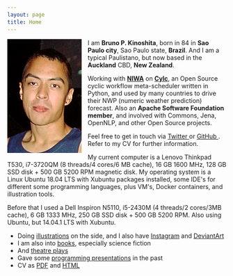 ```yaml
---
layout: page
title: Home
---
```



<img class="ui small image" src="/assets/pages/about/bruno-3.png" style="float: left; margin: 0 1em 0.5em 0 ">

I am **Bruno P. Kinoshita**, born in 84 in **Sao Paulo city**, Sao Paulo state, **Brazil**. 
And I am a typical Paulistano, but now based in the **Auckland** CBD, **New Zealand**.

Working with [**NIWA**](https://niwa.co.nz) on [**Cylc**](https://cylc.github.io), an Open Source cyclic
workflow meta-scheduler written in Python, and used by many countries to drive their NWP (numeric
weather prediction) forecast. Also an **Apache Software Foundation member**, and involved with Commons,
Jena, OpenNLP, and other Open Source projects.

<!--I started having fun with computers back in 98, and got my first job with computers years later working for a 
mobile carrier, in the VAS team. Back then I was a **Java developer**, but so far I've worked as 
*Software Quality Engineer* for about two years too, *Infrastructure Engineer* for about the same time, 
and lately I've been doing *DevOps* and *Data Analysis* projects.

Although I've had to wear different hats (even had my moment with *bioinformatics* :), 
I've always programmed in [Python](/tags/python), [Java](/tags/java), 
[Perl](/tags/perl), [R](/tags/r), [C and C++](/tags/c++), or some 
[other language](/tags/programming). 
In 2012 I've received the honor to become part of [Apache Software Foundation](http://www.apache.org) as 
an **Apache Commons Committer**!

Apart from <a href="/open-source.html">Open Source</a> and computers, I also like playing
musical instruments like guitar, mandolin, and the tin whistle. In sports, I enjoy climbing,
judo, slack lining, dancing, swimming, and sometimes working out in the gym. And I also
like <a href="/art">drawing</a>, <a href="/movies">watching movies</a>,
and <a href="/books">reading *science fiction*, Haruki Murakami and books assorted</a>.
Oh! And <a href="/theatre">theatre</a> too!

I've already been to *New Zealand*, Argentina, Belgium, Netherlands, Portugal, Ireland, 
South Africa, Fiji, Japan, and United States. And, as many Brazilians
(99% of the population I guess),  I'm mixed race. My dad's parents are from Kumamoto,
Japan, and my mom's parents are half Brazilian natives and half French (I think).-->

Feel free to get in touch via <a href="https://twitter.com/kinow">Twitter <i class="twitter icon"></i></a>
or <a href="https://github.com/kinow">GitHub <i class="github icon"></i></a>. Refer to my CV for further information.

<!--That's all folks! Valeu!-->

<!--<ul>
<li>Entered a definition of <a href="http://www.urbandictionary.com/define.php?term=amerikay">amerikay</a> in Urban Dictionary. My effort for the betterment of the English language. From Angela's Ashes book, given by a friend.</li>
<li>Completed one year submitting at least one pull request, commit, or issue to GitHub. <a href="{{ assets['final-screenshot-fullpage'] }}">Screenshot here</a>. Will write about it some day, but can already say that it was a very interesting experiment.</li>
<li>Helped friends creating a <a href="{{ assets['cafehostel-fullpage'] }}">booking system</a> for hostels from scratch, which is now being used by other hostels as a SAAS/multi-tenant system</a>.</li>
<li>Created a new logo for Frege, which started being used in 2013</li>
<li>Created a new logo for OpenNLP, which started being used in 2017 <a href="https://en.wikipedia.org/wiki/File:Apache_OpenNLP_Logo.svg">https://en.wikipedia.org/wiki/File:Apache_OpenNLP_Logo.svg</a></li>
<li>Got one of my drawings used in a PhD dissertation presentation <a href="{{ assets['domenico-ruoppolo'] }}">Alonzo Church drawing use request</a></li>
<li>Also got another request via <a href="{{ assets['duh-facebook-profile'] }}">redditgetsdrawn</a> to use my drawing submission as FaceBook profile image</li>
<li>Helped in the build process of the book "The Performance of Open Source Applications" <a href="http://www.aosabook.org/en/posa/introduction.html">http://www.aosabook.org/en/posa/introduction.html</a></li>
<li>Wrote the code with a researcher for an Air Quality project for kids in NIWA <a href="http://www.curiousminds.nz/news/children-test-for-a-breath-of-fresh-air/">http://www.curiousminds.nz/news/children-test-for-a-breath-of-fresh-air/</a> &amp; <a href="https://www.niwa.co.nz/news/new-zealand%E2%80%99s-youngest-scientists-use-interactive-tool-to-learn-about-air-quality">https://www.niwa.co.nz/news/new-zealand%E2%80%99s-youngest-scientists-use-interactive-tool-to-learn-about-air-quality</a></li>
<li>Wrote the scripts to automate and install an OpenStreetMap server for New Zealand, with Australia + New Zealand + Pacific Islands data <a href="http://maps.nzoss.org.nz">http://maps.nzoss.org.nz</a></li>
<li>Helped processing atmospheric data, in NetCDF format, which was later used in a <a href="https://refubium.fu-berlin.de/handle/fub188/22207">PhD thesis</a>) (which is really interesting, you should read it!)</li>
<li>Wrote a NLP analysis tool for the PhD of a friend, using NLTK for the natural language and Neo4J and Lucene for graphs and search. Great honour to be acknowledged in <a href="http://tede.metodista.br/jspui/bitstream/tede/1515/2/Claudia%20Maria%20Arantes%20de%20Assis%20Saar.pdf" title="Claudia Maria Arantes de Assis - O agendamento de telejornais brasileiros em sites noticiosos de conteúdo colaborativo">her dissertation</a>, and later we registered the software in Brazil</li>
<li>Organised the first two Jenkins-CI meetups in Brazil, bringing the <a href="https://en.wikipedia.org/wiki/Kohsuke_Kawaguchi">creator</a> of the tool twice to the country and helping to establish the local community. After that the community took over, and other companies organized other events</li>
<li>Implemented Big Data in a credit bureau in Brazil in 2014, kick starting the Big Data strategy in the company, as well as infra automation and semantics data modeling. Eleven business cases created</li>
<li>Created reddit <a href="http://reddit.com/r/functionalprogramming">r/functionalprogramming</a> subreddit community (~6600 users)</li>
<li>Helped the testing community by contributing to the TestAnythingProtocol <a href="http://testanything.org/">http://testanything.org/</a></li>
<li>Wrote an online free book "Using TAP with Java" <a href="https://www.gitbook.com/book/kinow/using-tap-with-java/details">http://tap4j.sourceforge.net/book/book.html</a></li>
<li>Created tap4j, first project with both TAP producers and consumers for Java <a href="https://tupilabs.github.io/tap4j/">http://tap4j.org/</a></li>
<li>Created InstantTAP web application for validating TAP streams <a href="https://instanttap.appspot.com/">https://instanttap.appspot.com/</a></li>
<li>Wrote the GoogleTest C++ TAP listener <a href="https://github.com/kinow/gtest-tap-listener">https://github.com/kinow/gtest-tap-listener</a></li>
<li>Created reddit <a href="http://reddit.com/r/testanythingprotocol">r/testanythingprotocol</a> subreddit community</li>
</li>
<li>Second generation in IT (father former IBMer)</li>
</ul>-->

My current computer is a Lenovo Thinkpad T530, i7-3720QM (8 threads/4 cores/6 MB cache), 16 GB 1600 MHz,
128 GB SSD disk + 500 GB 5200 RPM magnetic disk. My operating system is a Linux Ubuntu 18.04 LTS with
Xubuntu packages installed, some IDE's for different some programming languages, plus VM's, Docker containers,
and illustration tools.

Before that I used a Dell Inspiron N5110, i5-2430M (4 threads/2 cores/3MB cache), 6 GB 1333 MHz,
250 GB SSD disk + 500 GB 5200 RPM. Also using Ubuntu, but 14.04.1 LTS with Xubuntu.

- Doing [illustrations](/art/) on the side, and I also have [Instagram](https://instagram.com/brunokinoshita) and
[DeviantArt](https://deviantart.com/kinow/)
- I am also into [books](/books), especially science fiction
- And [theatre plays](/theatre)
- Gave some [programming presentations](/presentations) in the past
- CV as [PDF](/cv.pdf) and [HTML](/cv/)
